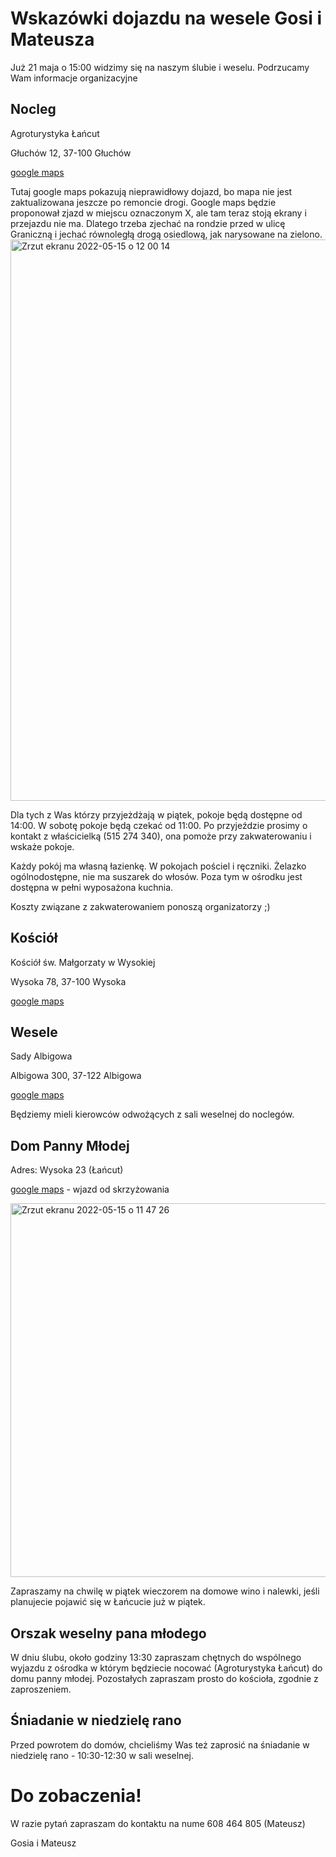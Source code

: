 # Wskazówki dojazdu na wesele Gosi i Mateusza

Już 21 maja o 15:00 widzimy się na naszym ślubie i weselu. Podrzucamy Wam informacje organizacyjne

## Nocleg
Agroturystyka Łańcut

Głuchów 12, 37-100 Głuchów

[google maps](https://goo.gl/maps/YpehujgywFyabPw79)

Tutaj google maps pokazują nieprawidłowy dojazd, bo mapa nie jest zaktualizowana jeszcze po remoncie drogi. Google maps będzie proponował zjazd w miejscu oznaczonym X, ale tam teraz stoją ekrany i przejazdu nie ma. Dlatego trzeba zjechać na rondzie przed w ulicę Graniczną i jechać równoległą drogą osiedlową, jak narysowane na zielono.
<img width="898" alt="Zrzut ekranu 2022-05-15 o 12 00 14" src="https://user-images.githubusercontent.com/18122459/168467227-8b7f98a9-c53d-40d7-afec-ff69d078ef49.png">

Dla tych z Was którzy przyjeżdżają w piątek, pokoje będą dostępne od 14:00. W sobotę pokoje będą czekać od 11:00.
Po przyjeździe prosimy o kontakt z właścicielką (515 274 340), ona pomoże przy zakwaterowaniu i wskaże pokoje. 

Każdy pokój ma własną łazienkę. W pokojach pościel i ręczniki. Żelazko ogólnodostępne, nie ma suszarek do włosów. Poza tym w ośrodku jest dostępna w pełni wyposażona kuchnia.

Koszty związane z zakwaterowaniem ponoszą organizatorzy ;)

## Kościół
Kościół św. Małgorzaty w Wysokiej

Wysoka 78, 37-100 Wysoka

[google maps](https://goo.gl/maps/LKY9Nz6XbDqPuBHG8)

## Wesele
Sady Albigowa 

Albigowa 300, 37-122 Albigowa

[google maps](https://goo.gl/maps/nTEJNnaNCdpnJXZt7)

Będziemy mieli kierowców odwożących z sali weselnej do noclegów. 

## Dom Panny Młodej
Adres: Wysoka 23 (Łańcut) 

[google maps](https://goo.gl/maps/H9n5HfieJ1qaUwXM7) - wjazd od skrzyżowania 

<img width="598" alt="Zrzut ekranu 2022-05-15 o 11 47 26" src="https://user-images.githubusercontent.com/18122459/168466781-67780c89-69cb-4107-a320-e7ff47605292.png"> 

Zapraszamy na chwilę w piątek wieczorem na domowe wino i nalewki, jeśli planujecie pojawić się w Łańcucie już w piątek. 


## Orszak weselny pana młodego
W dniu ślubu, około godziny 13:30 zapraszam chętnych do wspólnego wyjazdu z ośrodka w którym będziecie nocować (Agroturystyka Łańcut) do domu panny młodej. Pozostałych zapraszam prosto do kościoła, zgodnie z zaproszeniem.

## Śniadanie w niedzielę rano
Przed powrotem do domów, chcieliśmy Was też zaprosić na śniadanie w niedzielę rano - 10:30-12:30 w sali weselnej. 

# Do zobaczenia!

W razie pytań zapraszam do kontaktu na nume 608 464 805 (Mateusz)


Gosia i Mateusz
